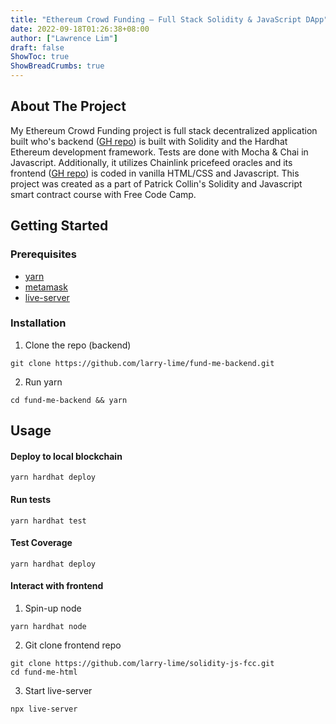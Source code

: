 ```yaml
---
title: "Ethereum Crowd Funding – Full Stack Solidity & JavaScript DApp"
date: 2022-09-18T01:26:38+08:00
author: ["Lawrence Lim"]
draft: false
ShowToc: true
ShowBreadCrumbs: true
---
```


<!--Add blurb at the top-->
<!--Add a demo video-->
## About The Project

My Ethereum Crowd Funding project is full stack decentralized application built who's backend ([GH repo](https://github.com/larry-lime/fund-me-backend)) is built with Solidity and the Hardhat Ethereum development framework. Tests are done with Mocha & Chai in Javascript. Additionally, it utilizes Chainlink pricefeed oracles and its frontend ([GH repo](https://github.com/larry-lime/solidity-js-fcc)) is coded in vanilla HTML/CSS and Javascript. This project was created as a part of Patrick Collin's Solidity and Javascript smart contract course with Free Code Camp.

## Getting Started

### Prerequisites

* [yarn](https://classic.yarnpkg.com/lang/en/docs/install/)
* [metamask](https://metamask.io/download/) 
* [live-server](https://www.npmjs.com/package/live-server) 

### Installation

1. Clone the repo (backend)
```shell
git clone https://github.com/larry-lime/fund-me-backend.git
```
2. Run yarn
```shell
cd fund-me-backend && yarn
```

## Usage

####  Deploy to local blockchain
  ```shell
  yarn hardhat deploy
  ```
####  Run tests
  ```shell
  yarn hardhat test
  ```
####  Test Coverage
  ```shell
  yarn hardhat deploy
  ```
<!--TODO: Update this-->
####  Interact with frontend
  1. Spin-up node
  ```shell
  yarn hardhat node
  ```
  2. Git clone frontend repo
  ```shell
  git clone https://github.com/larry-lime/solidity-js-fcc.git
  cd fund-me-html
  ```
  3. Start live-server
  ```shell
  npx live-server
  ```

